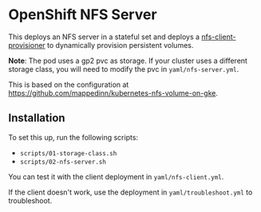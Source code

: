 # OpenShift NFS Server

This deploys an NFS server in a stateful set and deploys a [nfs-client-provisioner](https://github.com/kubernetes-sigs/nfs-subdir-external-provisioner.git) to dynamically provision persistent volumes.

**Note**: The pod uses a gp2 pvc as storage. If your cluster uses a different storage class, you will need to modify the pvc in `yaml/nfs-server.yml`.

This is based on the configuration at <https://github.com/mappedinn/kubernetes-nfs-volume-on-gke>.

## Installation

To set this up, run the following scripts:

* `scripts/01-storage-class.sh`
* `scripts/02-nfs-server.sh`

You can test it with the client deployment in `yaml/nfs-client.yml`.

If the client doesn't work, use the deployment in `yaml/troubleshoot.yml` to troubleshoot.